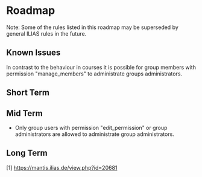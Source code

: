 # Roadmap

Note: Some of the rules listed in this roadmap may be superseded by general ILIAS rules in the future.

## Known Issues

In contrast to the behaviour in courses it is possible for group members with permission "manage_members" to administrate groups administrators.   

## Short Term


## Mid Term
- Only group users with permission "edit_permission" or group administrators are allowed to administrate group administrators.

## Long Term


[1] https://mantis.ilias.de/view.php?id=20681
